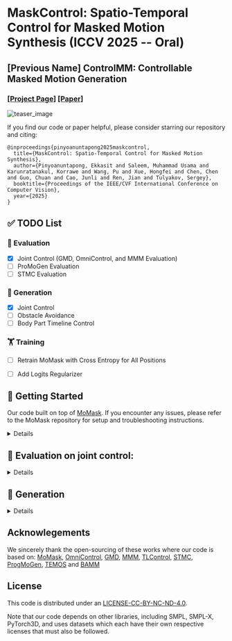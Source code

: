 # MaskControl: Spatio-Temporal Control for Masked Motion Synthesis (ICCV 2025 -- Oral)
## [Previous Name] ControlMM: Controllable Masked Motion Generation
### [[Project Page]](https://www.ekkasit.com/ControlMM-page/) [[Paper]](https://arxiv.org/abs/2410.10780)
![teaser_image](https://www.ekkasit.com/ControlMM-page/assets/landing.png)

If you find our code or paper helpful, please consider starring our repository and citing:
```
@inproceedings{pinyoanuntapong2025maskcontrol,
  title={MaskControl: Spatio-Temporal Control for Masked Motion Synthesis},
  author={Pinyoanuntapong, Ekkasit and Saleem, Muhammad Usama and Karunratanakul, Korrawe and Wang, Pu and Xue, Hongfei and Chen, Chen and Guo, Chuan and Cao, Junli and Ren, Jian and Tulyakov, Sergey},
  booktitle={Proceedings of the IEEE/CVF International Conference on Computer Vision},
  year={2025}
}
```

## ✅ TODO List

### 🧪 Evaluation
- [x] Joint Control (GMD, OmniControl, and MMM Evaluation)
- [ ] ProMoGen Evaluation
- [ ] STMC Evaluation

### 🎯 Generation
- [x] Joint Control
- [ ] Obstacle Avoidance
- [ ] Body Part Timeline Control

### 🏋️ Training
- [ ] Retrain MoMask with Cross Entropy for All Positions
- [ ] Add Logits Regularizer



## :round_pushpin: Getting Started

Our code built on top of [MoMask](https://github.com/EricGuo5513/momask-codes/tree/main). If you encounter any issues, please refer to the MoMask repository for setup and troubleshooting instructions.
<details>
  
### 1. Conda Environment
```
conda env create -f environment.yml
conda activate ControlMM
pip install git+https://github.com/openai/CLIP.git
```


#### Alternative: Pip Installation
<details>

```
pip install -r requirements.txt
```

</details>

### 2. Models and Dependencies

#### Download Pre-trained Models
```
bash prepare/download_models.sh
```

#### Download Evaluation Models and Gloves
For evaluation only.
```
bash prepare/download_evaluator.sh
bash prepare/download_glove.sh
```


You have two options here:
* **Skip getting data**, if you just want to generate motions using *own* descriptions.
* **Get full data**, if you want to *re-train* and *evaluate* the model.

**(a). Full data (text + motion)**

**HumanML3D** - Follow the instruction in [HumanML3D](https://github.com/EricGuo5513/HumanML3D.git), then copy the result dataset to our repository:
```
cp -r ../HumanML3D/HumanML3D ./dataset/HumanML3D
```
#### 

</details>





## :book: Evaluation on joint control:
<details>

#### ▶️ Pelvis Only (GMD Evaluation)
```
python eval_t2m_trans_res.py \
    --res_name tres_nlayer8_ld384_ff1024_rvq6ns_cdp0.2_sw \
    --dataset_name t2m \
    --ctrl_name 'z2024-08-23-01-27-51_CtrlNet_randCond1-196_l1.1XEnt.9TTT__fixRandCond' \
    --gpu_id 0 \
    --ext 0_each100Last600CtrnNet \
    --control trajectory \
    --density -1 \
    --each_iter 100 \
    --last_iter 600 \
    --ctrl_net T

```

#### ▶️ All Joints (OminControl and MMM Evaluation)
```
python eval_t2m_trans_res.py \
    --res_name tres_nlayer8_ld384_ff1024_rvq6ns_cdp0.2_sw \
    --dataset_name t2m \
    --ctrl_name 'z2024-08-27-21-07-55_CtrlNet_randCond1-196_l1.5XEnt.5TTT__cross' \
    --gpu_id 4 \
    --ext 0_each100_last600_ctrlNetT \
    --control cross \
    --density -1 \
    --each_iter 100 \
    --last_iter 600 \
    --ctrl_net T
```


#### 🎮 Control Joints
The following joints can be controlled:
```
[pelvis, left_foot, right_foot, head, left_wrist, right_wrist]
```


---

#### 🚀 Arguments

| Argument      | Description                                                                                                                                                                                                                                                                                             |
| ------------- | ------------------------------------------------------------------------------------------------------------------------------------------------------------------------------------------------------------------------------------------------------------------------------------------------------- |
| `--res_name`  | Name of the residual transformer                                                                                                                                                                                                                                                                        |
| `--ctrl_name` | Name of the control transformer (VQ and Masked Transformer are also saved in this)                                                                                                                                                                                                                                              |
| `--gpu_id`    | GPU ID to use                                                                                                                                                                                                                                                                                           |
| `--ext`       | Log name used for saving results, stored in: `checkpoints/t2m/{ctrl_name}/eval/{ext}`                                                                                                                                                                                                                   |
| `--control`   | Type of random joint control:<br>• `trajectory` – pelvis only<br>• `random` – uniform random joints<br>• `cross` – random combinations, see section \[A.11 CROSS COMBINATION]<br>• Any single joint: `pelvis`, `l_foot`, `r_foot`, `head`, `left_wrist`, `right_wrist`, `lower`<br>• `all` – all joints |
| `--density`   | Number of control frames:<br>• `1`, `2`, `5` – exact number of control frames<br>• `49` – 25% of ground truth length<br>• `196` – 100% of ground truth length<br>(If GT length < 196, 49/196 are converted proportionally)                                                                              |
| `--each_iter` | Number of logits optimization iterations at **each unmask step**                                                                                                                                                                                                                                        |
| `--last_iter` | Number of logits optimization iterations at the **last unmask step**                                                                                                                                                                                                                                    |
| `--ctrl_net`  | Enable ControlNet with Logits Regularizer: `T` or `F`                                                                                                                                                                                                                                                   |


</details>

## 🎯 Generation
<details>

#### 🚀 Joints Control
```
python -m generation.control_joint --path_name ./output/control2 --iter_each 100 --iter_last 600
```
| Argument      | Type | Default         | Description                                                                |
| ------------- | ---- | --------------- | -------------------------------------------------------------------------- |
| `--path_name` | str  | `./output/test` | Output directory to save the optimization results.                         |
| `--iter_each` | int  | `100`           | Number of logits optimization steps at each unmasking step.                |
| `--iter_last` | int  | `600`           | Number of logits optimization steps at the final unmasking step.           |
| `--show`      | flag | `False`         | If set, automatically opens the result HTML visualization after execution. |

#### 🚀 Obstrucle Avoidance
Example 1 -- Trajectory avoidance
<!-- ![teaser_image](./assets/traj_avoid.gif) -->
<img src="./assets/traj_avoid.gif" width="300">

```
python -m generation.avoidance --path_name ./output/avoidance1 --iter_each 100 --iter_last 600
```

Example 2 -- Head avoidance
<!-- ![teaser_image](./assets/head_avoid.gif) -->
<img src="./assets/head_avoid.gif" width="300">

```
python -m generation.avoidance2 --path_name ./output/avoidance2 --iter_each 100 --iter_last 600
```

</details>

## Acknowlegements

We sincerely thank the open-sourcing of these works where our code is based on: 
[MoMask](https://github.com/EricGuo5513/momask-codes/tree/main), [OmniControl](https://neu-vi.github.io/omnicontrol/), [GMD](https://github.com/korrawe/guided-motion-diffusion), [MMM](https://github.com/exitudio/MMM), [TLControl](https://github.com/HiWilliamWWL/TLControl), [STMC](https://github.com/nv-tlabs/stmc), [ProgMoGen](https://github.com/HanchaoLiu/ProgMoGen), [TEMOS](https://github.com/Mathux/TEMOS) and [BAMM](https://github.com/exitudio/BAMM/)

## License
This code is distributed under an [LICENSE-CC-BY-NC-ND-4.0](https://github.com/exitudio/MMM/blob/main/LICENSE-CC-BY-NC-ND-4.0.md).

Note that our code depends on other libraries, including SMPL, SMPL-X, PyTorch3D, and uses datasets which each have their own respective licenses that must also be followed.
